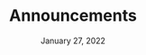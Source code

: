 ---
layout: proto/announcements
categories: [prototype, announcements]
title: Announcements
type: [sub-nav-item, prototype]
permalink: /prototype/announcements/
description: Announcements page
date: "January 27, 2022"
intro-text: Lorem ipsum dolor sit amet, consectetur adipiscing elit, sed do eiusmod temp incididunt ut labore et dolore magna aliqua. Interdum velit euismod in pellentesque. Libero justo laoreet sit amet cursus. Purus semper eget duis at tellus. Nisl vel pretium lectus quam id leo in vitae turpis. Sed risus pretium quam vulputate dignissim suspendisse in. Lacinia quis vel eros donec ac. Neque volutpat ac tincidunt vitae semper quis lectus nulla at. Odio ut enim blandit volutpat. Sed pulvinar proin gravida hendrerit.
announcements:
  - title: Announcement Heading
    date: May 30, 2022
    author: John Smith
    img: https://via.placeholder.com/200
    content: Lorem ipsum dolor sit amet, consectetur adipiscing elit, sed do eiusmod tempor incididunt ut labore et dolore magna aliqua. Ut enim ad minim veniam, quis nostrud exercitation ullamco laboris nisi ut aliquip ex ea commodo consequat.
    link: Continue Reading
  - title: Announcement Heading
    date: January 27, 2022
    author: Jena Johnson
    content: Lorem ipsum dolor sit amet, consectetur adipiscing elit, sed do eiusmod tempor incididunt ut labore et dolore magna aliqua. Dolor purus non enim praesent elementum facilisis leo vel fringilla. Purus gravida quis blandit turpis cursus in hac habitasse. Libero id faucibus nisl tincidunt eget nullam non nisi.
    link: Continue Reading
  - title: Announcement Heading
    date: October 10, 2021
    author: Scott Anderson
    img: https://via.placeholder.com/200
    content: Tellus orci ac auctor augue mauris augue. Libero enim sed faucibus turpis in. Mauris nunc congue nisi vitae suscipit tellus mauris a diam. Ultricies integer quis auctor elit sed. Volutpat maecenas volutpat blandit aliquam etiam erat.
---